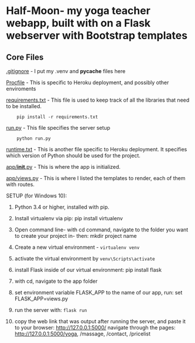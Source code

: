 # Half-Moon- my yoga teacher webapp, built with on a Flask webserver with Bootstrap templates


## Core Files

[.gitignore](gitignore) - I put my .venv and __pycache__ files here

[Procfile](Procfile) - This is specific to Heroku deployment, and possibly other enviroments

[requirements.txt](requirements.txt) - This file is used to keep track of all the libraries that need to be installed. 

		pip install -r requirements.txt

[run.py](run.py) - This file specifies the server setup

		python run.py

[runtime.txt](runtime.txt) - This is another file specific to Heroku deployment. It specifies which version of Python should be used for the project. 

[app/__init__.py](app/__init__.py) - This is where the app is initialized. 

[app/views.py](app/views.py) - This is where I listed the templates to render, each of them with routes. 

SETUP (for Windows 10):

1. Python 3.4 or higher, installed with pip.

2. Install virtualenv via pip: pip install virtualenv

3. Open command line- with cd command, navigate to the folder you want to create your project in- then: mkdir project name

4. Create a new virtual environment - `virtualenv venv`

5. activate the virtual environment by `venv\Scripts\activate`

6. install Flask inside of our virtual environment: pip install flask

7. with cd, navigate to the app folder

8. set environment variable FLASK_APP to the name of our app, run: set FLASK_APP=views.py

9. run the server with: `flask run`

10. copy the web link that was output after running the server, and paste it to your browser: http://127.0.0.1:5000/
navigate through the pages: http://127.0.0.1:5000/yoga, /massage, /contact, /pricelist
